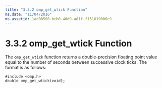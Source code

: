 ```yaml
---
title: "3.3.2 omp_get_wtick Function"
ms.date: "11/04/2016"
ms.assetid: 1ad08500-bcb0-40d9-a81f-f131819006c9
---
```

# 3.3.2 omp_get_wtick Function

The `omp_get_wtick` function returns a double-precision floating point value equal to the number of seconds between successive clock ticks. The format is as follows:

```
#include <omp.h>
double omp_get_wtick(void);
```